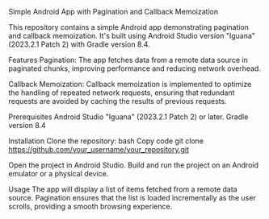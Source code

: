 Simple Android App with Pagination and Callback Memoization

This repository contains a simple Android app demonstrating pagination and callback memoization. It's built using Android Studio version "Iguana" (2023.2.1 Patch 2) with Gradle version 8.4.

Features
Pagination: The app fetches data from a remote data source in paginated chunks, improving performance and reducing network overhead.

Callback Memoization: Callback memoization is implemented to optimize the handling of repeated network requests, ensuring that redundant requests are avoided by caching the results of previous requests.

Prerequisites
Android Studio "Iguana" (2023.2.1 Patch 2) or later.
Gradle version 8.4

Installation
Clone the repository:
bash
Copy code
git clone https://github.com/your_username/your_repository.git

Open the project in Android Studio.
Build and run the project on an Android emulator or a physical device.

Usage
The app will display a list of items fetched from a remote data source. Pagination ensures that the list is loaded incrementally as the user scrolls, providing a smooth browsing experience.
